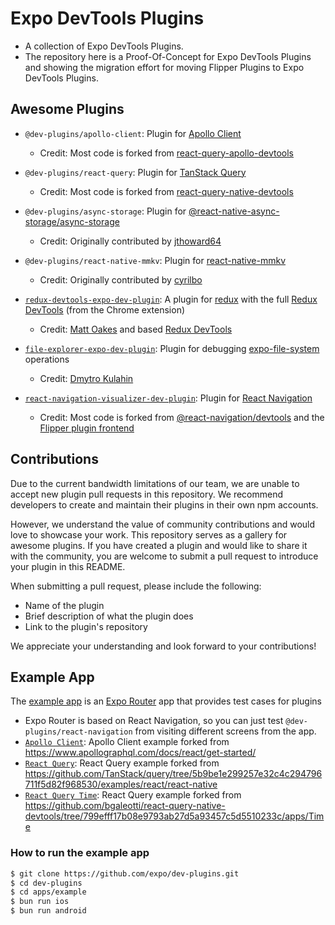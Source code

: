# Expo DevTools Plugins

- A collection of Expo DevTools Plugins.
- The repository here is a Proof-Of-Concept for Expo DevTools Plugins and showing the migration effort for moving Flipper Plugins to Expo DevTools Plugins.

## Awesome Plugins

- `@dev-plugins/apollo-client`: Plugin for [Apollo Client](https://www.apollographql.com/docs/react/)

  - Credit: Most code is forked from [react-query-apollo-devtools](https://github.com/razorpay/react-native-apollo-devtools)

- `@dev-plugins/react-query`: Plugin for [TanStack Query](https://tanstack.com/query/latest/)

  - Credit: Most code is forked from [react-query-native-devtools](https://github.com/bgaleotti/react-query-native-devtools)

- `@dev-plugins/async-storage`: Plugin for [@react-native-async-storage/async-storage](https://github.com/react-native-async-storage/async-storage)

  - Credit: Originally contributed by [jthoward64](https://github.com/jthoward64)

- `@dev-plugins/react-native-mmkv`: Plugin for [react-native-mmkv](https://github.com/mrousavy/react-native-mmkv)

  - Credit: Originally contributed by [cyrilbo](https://github.com/cyrilbo)

- [`redux-devtools-expo-dev-plugin`](https://github.com/matt-oakes/redux-devtools-expo-dev-plugin): A plugin for [redux](https://github.com/reduxjs/react-redux) with the full [Redux DevTools](https://github.com/reduxjs/redux-devtools/) (from the Chrome extension)

  - Credit: [Matt Oakes](https://mattoakes.net) and based [Redux DevTools](https://github.com/reduxjs/redux-devtools/)

- [`file-explorer-expo-dev-plugin`](https://github.com/dmt-op/file-explorer-expo-dev-plugin): Plugin for debugging [expo-file-system](https://docs.expo.dev/versions/latest/sdk/filesystem/) operations

  - Credit: [Dmytro Kulahin](https://github.com/dmt-op)

- [`react-navigation-visualizer-dev-plugin`](https://github.com/bamlab/dev-plugins/tree/main/packages/react-navigation-visualizer): Plugin for [React Navigation](https://reactnavigation.org/)

  - Credit: Most code is forked from [@react-navigation/devtools](https://github.com/react-navigation/react-navigation/tree/4797ace/packages/devtools) and the [Flipper plugin frontend](https://github.com/react-navigation/react-navigation/tree/4797ace/packages/flipper-plugin-react-navigation)

## Contributions

Due to the current bandwidth limitations of our team, we are unable to accept new plugin pull requests in this repository. We recommend developers to create and maintain their plugins in their own npm accounts.

However, we understand the value of community contributions and would love to showcase your work. This repository serves as a gallery for awesome plugins. If you have created a plugin and would like to share it with the community, you are welcome to submit a pull request to introduce your plugin in this README.

When submitting a pull request, please include the following:

- Name of the plugin
- Brief description of what the plugin does
- Link to the plugin's repository

We appreciate your understanding and look forward to your contributions!

## Example App

The [example app](/apps/example) is an [Expo Router](https://docs.expo.dev/routing/introduction/) app that provides test cases for plugins

- Expo Router is based on React Navigation, so you can just test `@dev-plugins/react-navigation` from visiting different screens from the app.
- [`Apollo Client`](/apps/example/src/app/apollo-client/): Apollo Client example forked from https://www.apollographql.com/docs/react/get-started/
- [`React Query`](/apps/example/src/app/react-query/): React Query example forked from https://github.com/TanStack/query/tree/5b9be1e299257e32c4c294796711f5d82f968530/examples/react/react-native
- [`React Query Time`](/apps/example/src/app/react-query-time/): React Query example forked from https://github.com/bgaleotti/react-query-native-devtools/tree/799efff17b08e9793ab27d5a93457c5d5510233c/apps/Time

### How to run the example app

```sh
$ git clone https://github.com/expo/dev-plugins.git
$ cd dev-plugins
$ cd apps/example
$ bun run ios
$ bun run android
```
